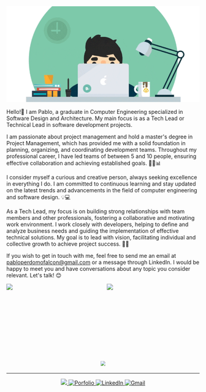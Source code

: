 <!-- Encabezado tipo banner -->
<div align="center">
  <img src="https://github.com/pabllopf/pabllopf/blob/master/images/mi_gif_2.gif" style="width: 1100px; height: 250px;  object-fit: cover;" alt="Banner Image">
</div>


<p align="left">
  Hello!👋
  I am Pablo, a graduate in Computer Engineering specialized in Software Design and Architecture. My main focus is as a Tech Lead or Technical Lead in software development projects.
  
  I am passionate about project management and hold a master's degree in Project Management, which has provided me with a solid foundation in planning, organizing, and coordinating development teams. Throughout my professional career, I have led teams of between 5 and 10 people, ensuring effective collaboration and achieving established goals. 🧑‍💻📊
  
  I consider myself a curious and creative person, always seeking excellence in everything I do. I am committed to continuous learning and stay updated on the latest trends and advancements in the field of computer engineering and software design. 💡💻
  
  As a Tech Lead, my focus is on building strong relationships with team members and other professionals, fostering a collaborative and motivating work environment. I work closely with developers, helping to define and analyze business needs and guiding the implementation of effective technical solutions. My goal is to lead with vision, facilitating individual and collective growth to achieve project success. 🤝💼
  
  If you wish to get in touch with me, feel free to send me an email at pabloperdomofalcon@gmail.com or a message through LinkedIn. I would be happy to meet you and have conversations about any topic you consider relevant. Let's talk! 😊
</p>

<!-- 
<details>
  <summary>Read More</summary>
  <p> I am working in this section...</p>
</details>
-->

<!-- Alinear estadísticas en el centro y ocupar todo el ancho -->
<div align="center" style="display: flex; align-items: center; justify-content: center; gap: 20px; width: 100%;">
  <img src="https://github-readme-stats.vercel.app/api?username=pabllopf&show_icons=true&theme=radical" style="flex: 1; max-width: auto; height: 200px;" />
  <img src="https://github-readme-stats.vercel.app/api/top-langs/?username=pabllopf&layout=compact&theme=radical" style="flex: 1; max-width: auto; height: 200px;" />
</div>

<!-- Reducir tamaño de los trofeos -->
<div align="center">
  <img src="https://github-profile-trophy.vercel.app/?username=pabllopf&theme=onedark&row=1&column=8&margin-w=10&margin-h=10" style="transform: scale(0.8);" />
</div>



<!-- LINE -->
<hr>

<!-- CONTACT -->
<p align="center">
  <a href="https://www.pabllopf.dev/">
    <img src="https://visitor-badge.laobi.icu/badge?page_id=pabllopf">  
  </a>
  <a href="https://www.pabllopf.dev/">
    <img alt="Porfolio" src="https://img.shields.io/badge/Porfolio--blue?style=flat&logo=google-chrome">
  </a>
  <a href="https://www.linkedin.com/in/pabllopf">
    <img alt="LinkedIn" src="https://img.shields.io/badge/LinkedIN--blue?style=flat&logo=linkedin">
  </a>
  <a href="https://www.pabllopf.dev/#contact">
    <img alt="Gmail" src="https://img.shields.io/badge/Gmail--blue?style=flat&logo=gmail">
  </a>
</p>
